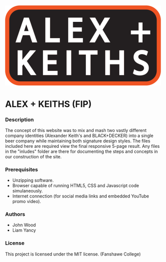 ![FIP LOGO](images/logo.png)

# ALEX + KEITHS (FIP)

### Description
  The concept of this website was to mix and mash two vastly different company identities (Alexander Keith's and BLACK+DECKER) into a single beer company while maintaining both signature design styles. The files included here are required view the final responsive 5-page result. Any files in the "inludes" folder are there for documenting the steps and concepts in our construction of the site.

### Prerequisites
- Unzipping software.
- Browser capable of running HTML5, CSS and Javascript code simulaneously.
- Internet connection (for social media links and embedded YouTube promo video).

### Authors
- John Wood
- Liam Yancy

### License
  This project is licensed under the MIT license. (Fanshawe College)

